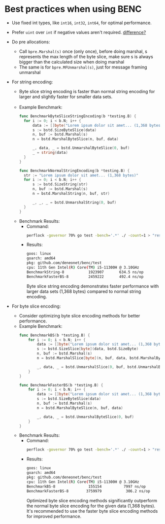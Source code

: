 # Best practices when using BENC

- Use fixed int types, like `int16`, `int32`, `int64`, for optimal performance.
- Prefer `uint` over `int` if negative values aren't required. [difference?](https://www.quora.com/Whats-the-difference-between-uint-and-int-in-golang)
- Do pre allocations:
  - Call ```bpre.Marshal(s)``` once (only once), before doing marshal, s represents the max length of the byte slice, make sure s is always bigger than the calculated size when doing marshal
  - The same is for ```bpre.MFUnmarshal(s)```, just for message framing unmarshal

- For string encoding:
  - Byte slice string encoding is faster than normal string encoding for larger and slightly faster for smaller data sets.
  <br />

  - Example Benchmark:
      ```go
      func BenchmarkByteSliceStringEncoding(b *testing.B) {
        for i := 0; i < b.N; i++ {
			data := []byte("Lorem ipsum dolor sit amet... (1,368 bytes)")
			s := bstd.SizeByteSlice(data)
			n, buf := bstd.Marshal(s)
			n = bstd.MarshalByteSlice(n, buf, data)

			_, data, _ = bstd.UnmarshalByteSlice(0, buf)
			_ = string(data)
		}
      }

      func BenchmarkNormalStringEncoding(b *testing.B) {
        str := "Lorem ipsum dolor sit amet... (1,368 bytes)"
        for i := 0; i < b.N; i++ {
			s := bstd.SizeString(str)
			n, buf := bstd.Marshal(s)
			n = bstd.MarshalString(n, buf, str)

			_, _, _ = bstd.UnmarshalString(0, buf)
		}
      }
      ```
  - Benchmark Results:
    - Command:
      ```bash
      perflock -governor 70% go test -bench='.*' ./ -count=1 > "results.txt"
      ```
    - Results:
      ```bash
      goos: linux
      goarch: amd64
      pkg: github.com/deneonet/benc/test
      cpu: 11th Gen Intel(R) Core(TM) i5-11300H @ 3.10GHz
      BenchmarkString-8           1923907       634.5 ns/op
      BenchmarkFasterBS-8         2459222       492.4 ns/op
      ```
      Byte slice string encoding demonstrates faster performance with larger data sets (1,368 bytes) compared to normal string encoding.
  
- For byte slice encoding:
  - Consider optimizing byte slice encoding methods for better performance.
  - Example Benchmark:
    ```go
   	func BenchmarkBS(b *testing.B) {
		for i := 0; i < b.N; i++ {
			data := []byte("Lorem ipsum dolor sit amet... (1,368 bytes)")
			s := bstd.SizeSlice[byte](data, bstd.SizeByte)
			n, buf := bstd.Marshal(s)
			n = bstd.MarshalSlice[byte](n, buf, data, bstd.MarshalByte)

			_, data, _ = bstd.UnmarshalSlice(0, buf, bstd.UnmarshalByte)
		}
	}

	func BenchmarkFasterBS(b *testing.B) {
		for i := 0; i < b.N; i++ {
			data := []byte("Lorem ipsum dolor sit amet... (1,368 bytes)")
			s := bstd.SizeByteSlice(data)
			n, buf := bstd.Marshal(s)
			n = bstd.MarshalByteSlice(n, buf, data)

			_, data, _ = bstd.UnmarshalByteSlice(0, buf)
		}
	}
    ```
  - Benchmark Results:
    - Command:
      ```bash
      perflock -governor 70% go test -bench='.*' ./ -count=1 > "results.txt"
      ```
    - Results:
      ```bash
      goos: linux
      goarch: amd64
      pkg: github.com/deneonet/benc/test
      cpu: 11th Gen Intel(R) Core(TM) i5-11300H @ 3.10GHz
      BenchmarkBS-8          	  155154	      7997 ns/op
      BenchmarkFasterBS-8    	 3759979	       306.2 ns/op
      ```
      Optimized byte slice encoding methods significantly outperform the normal byte slice encoding for the given data (1,368 bytes).
      It's recommended to use the faster byte slice encoding methods for improved performance.
